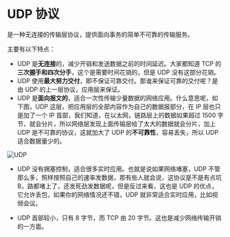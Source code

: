 # UDP 协议

是一种无连接的传输层协议，提供面向事务的简单不可靠的传输服务。

主要有以下特点：

- UDP 是**无连接**的，减少开销和发送数据之前的时间延迟。大家都知道 TCP 的**三次握手和四次分手**，这个是需要时间花销的，但是 UDP 没有这部分花销。
- UDP 使用**最大努力交付**，即不保证可靠交付。那谁来保证可靠的交付呢？是由 UDP 的上一层协议，应用层来保证。
- UDP 是**面向报文的**，适合一次性传输少量数据的网络应用。什么意思呢，如下图，UDP 这层，把应用层的全部内容作为自己的数据报部分，在 IP 层也只是加了一个 IP 首部，我们知道，在以太网，链路层上的数据如果超过 1500 字节，就会分片，所以网络层发现上面传输层给了太大的数据就会分片，加上 UDP 是不可靠的协议，这就加大了 UDP 的**不可靠性**，容易丢失，所以 UDP 适合数据量少的。

![UDP](/img/question/network/udp.png)

- UDP 没有拥塞控制，适合很多实时应用。也就是说如果网络堵塞，UDP 不管那么多，照样按照自己的速率发数据，那有些人就会说，这协议是不是有点坑 B，路都堵上了，还发死劲发数据呢，但是反过来看，这也是 UDP 的优点，它允许丢包，如果你的网络情况还不错，UDP 就非常适合实时应用，比如视频会议。

- UDP 首部较小，只有 8 字节，而 TCP 由 20 字节。这也是减少网络传输开销的一方面。
